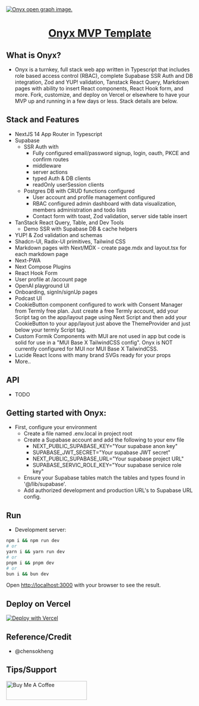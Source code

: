 <a href="https://onyx-rho-pink.vercel.app/">
  <img alt="Onyx open graph image." src="https://quantumone.b-cdn.net/onyx-git/og-image.jpg">
  <h1 align="center">Onyx MVP Template</h1>
</a>

## What is Onyx?
- Onyx is a turnkey, full stack web app written in Typescript that includes role based access control (RBAC),
complete Supabase SSR Auth and DB integration, Zod and YUP! validation, Tanstack React Query, Markdown pages with ability to insert React components, React Hook form, and more. Fork, customize, and deploy on Vercel or elsewhere to have your MVP up and running in a few days or less. Stack details are below. 

## Stack and Features
- NextJS 14 App Router in Typescript 
- Supabase 
  - SSR Auth with
    - Fully configured email/password signup, login, oauth, PKCE and confirm routes 
    - middleware 
    - server actions
    - typed Auth & DB clients
    - readOnly userSession clients
  - Postgres DB with CRUD functions configured
    - User account and profile management configured 
    - RBAC configured admin dashboard with data visualization, members administration and todo lists
    - Contact form with toast, Zod validation, server side table insert  
- TanStack React Query, Table, and Dev Tools
  - Demo SSR with Supabase DB & cache helpers 
- YUP! & Zod validation and schemas
- Shadcn-UI, Radix-UI primitives, Tailwind CSS
- Markdown pages with Next/MDX - create page.mdx and layout.tsx for each markdown page
- Next-PWA
- Next Compose Plugins  
- React Hook Form
- User profile at /account page
- OpenAI playground UI
- Onboarding, signIn/signUp pages
- Podcast UI
- CookieButton component configured to work with Consent Manager from Termly free plan. Just create a free Termly account, add your Script tag on the app/layout page using Next Script and then add your CookieButton to your app/layout just above the ThemeProvider and just below your termly Script tag.  
- Custom Formik Components with MUI are not used in app but code is solid for use in a "MUI Base X TailwindCSS config". Onyx is NOT currently configured for MUI nor MUI Base X TailwindCSS. 
- Lucide React Icons with many brand SVGs ready for your props 
- More..

## API 
- TODO

## Getting started with Onyx:
- First, configure your environment
  - Create a file named .env.local in project root
  - Create a Supabase account and add the following to your env file
    - NEXT_PUBLIC_SUPABASE_KEY="Your supabase anon key"
    - SUPABASE_JWT_SECRET="Your supabase JWT secret"
    - NEXT_PUBLIC_SUPABASE_URL="Your supabase project URL"
    - SUPABASE_SERVIC_ROLE_KEY="Your supabase service role key"
  - Ensure your Supabase tables match the tables and types found in '@/lib/supabase'.
  - Add authorized development and production URL's to Supabase URL config. 
## Run  
- Development server:

```bash
npm i && npm run dev
# or
yarn i && yarn run dev
# or
pnpm i && pnpm dev
# or
bun i && bun dev
```

Open [http://localhost:3000](http://localhost:3000) with your browser to see the result.


## Deploy on Vercel

[![Deploy with Vercel](https://vercel.com/button)](https://vercel.com/new/clone?repository-url=https%3A%2F%2Fgithub.com%2Frmourey26%2Fonyx%2Ftree%2Fmain)


## Reference/Credit
- @chensokheng


## Tips/Support
<a href="https://www.buymeacoffee.com/rmoureyjr" target="_blank"><img src="https://cdn.buymeacoffee.com/buttons/default-orange.png" alt="Buy Me A Coffee" height="51" width="217"></a>
